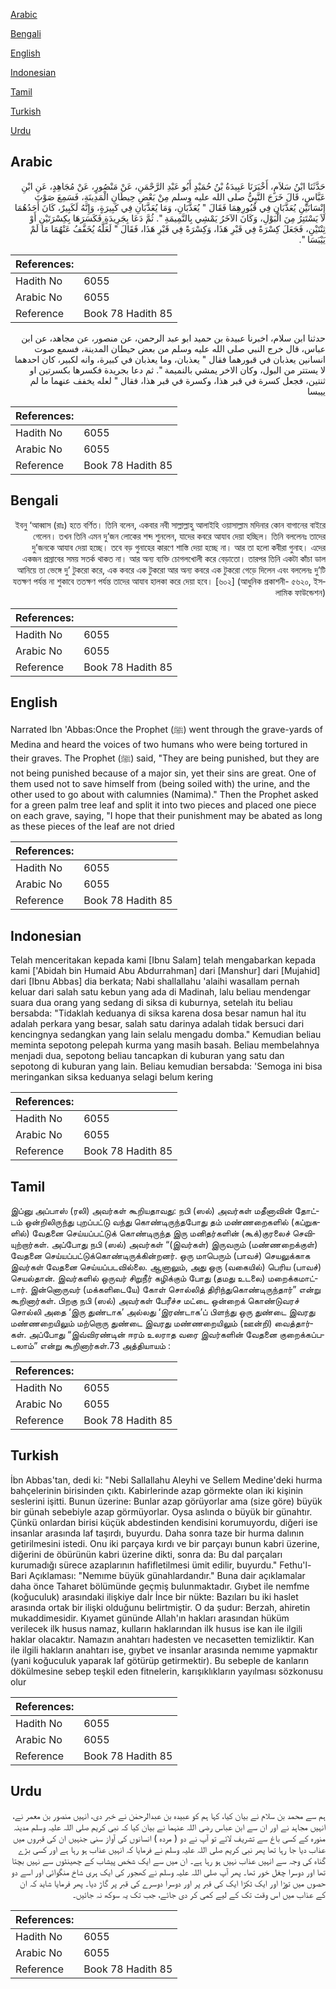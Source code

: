 [Arabic](#arabic)

[Bengali](#bengali)

[English](#english)

[Indonesian](#indonesian)

[Tamil](#tamil)

[Turkish](#turkish)

[Urdu](#urdu)

## Arabic


<div dir="rtl" lang="ar" style={{fontSize:'larger',backgroundColor:'#f8f9fa',padding:20}}>
حَدَّثَنَا ابْنُ سَلاَمٍ، أَخْبَرَنَا عَبِيدَةُ بْنُ حُمَيْدٍ أَبُو عَبْدِ الرَّحْمَنِ، عَنْ مَنْصُورٍ، عَنْ مُجَاهِدٍ، عَنِ ابْنِ عَبَّاسٍ، قَالَ خَرَجَ النَّبِيُّ صلى الله عليه وسلم مِنْ بَعْضِ حِيطَانِ الْمَدِينَةِ، فَسَمِعَ صَوْتَ إِنْسَانَيْنِ يُعَذَّبَانِ فِي قُبُورِهِمَا فَقَالَ ‏"‏ يُعَذَّبَانِ، وَمَا يُعَذَّبَانِ فِي كَبِيرَةٍ، وَإِنَّهُ لَكَبِيرٌ، كَانَ أَحَدُهُمَا لاَ يَسْتَتِرُ مِنَ الْبَوْلِ، وَكَانَ الآخَرُ يَمْشِي بِالنَّمِيمَةِ ‏"‏‏.‏ ثُمَّ دَعَا بِجَرِيدَةٍ فَكَسَرَهَا بِكِسْرَتَيْنِ أَوْ ثِنْتَيْنِ، فَجَعَلَ كِسْرَةً فِي قَبْرِ هَذَا، وَكِسْرَةً فِي قَبْرِ هَذَا، فَقَالَ ‏"‏ لَعَلَّهُ يُخَفَّفُ عَنْهُمَا مَا لَمْ يَيْبَسَا ‏"‏‏.‏
</div>
<div style={{backgroundColor:'#f8f9fa',padding:20, marginBottom: 10}}><table> <thead> <tr> <th>References:</th> <th></th> </tr> </thead> <tbody><tr><td>Hadith No</td><td>6055</td></tr><tr><td>Arabic No</td><td>6055</td></tr><tr><td>Reference</td><td>Book 78 Hadith 85</td></tr></tbody></table></div>


<div dir="rtl" lang="ar" style={{fontSize:'larger',backgroundColor:'#f8f9fa',padding:20}}>
حدثنا ابن سلام، اخبرنا عبيدة بن حميد ابو عبد الرحمن، عن منصور، عن مجاهد، عن ابن عباس، قال خرج النبي صلى الله عليه وسلم من بعض حيطان المدينة، فسمع صوت انسانين يعذبان في قبورهما فقال " يعذبان، وما يعذبان في كبيرة، وانه لكبير، كان احدهما لا يستتر من البول، وكان الاخر يمشي بالنميمة ". ثم دعا بجريدة فكسرها بكسرتين او ثنتين، فجعل كسرة في قبر هذا، وكسرة في قبر هذا، فقال " لعله يخفف عنهما ما لم ييبسا
</div>
<div style={{backgroundColor:'#f8f9fa',padding:20, marginBottom: 10}}><table> <thead> <tr> <th>References:</th> <th></th> </tr> </thead> <tbody><tr><td>Hadith No</td><td>6055</td></tr><tr><td>Arabic No</td><td>6055</td></tr><tr><td>Reference</td><td>Book 78 Hadith 85</td></tr></tbody></table></div>

## Bengali


<div dir="rtl" lang="bn" style={{fontSize:'larger',backgroundColor:'#f8f9fa',padding:20}}>
ইবনু ‘আব্বাস (রাঃ) হতে বর্ণিত। তিনি বলেন, একবার নবী সাল্লাল্লাহু আলাইহি ওয়াসাল্লাম মদিনার কোন বাগানের বাইরে গেলেন। তখন তিনি এমন দু’জন লোকের শব্দ শুনলেন, যাদের কবরে আযাব দেয়া হচ্ছিল। তিনি বললেনঃ তাদের দু’জনকে আযাব দেয়া হচ্ছে। তবে বড় গুনাহের কারণে শাস্তি দেয়া হচ্ছে না। আর তা হলো কবীরা গুনাহ। এদের একজন প্রস্রাবের সময় সতর্ক থাকত না। আর অন্য ব্যক্তি চোগলখোলী করে বেড়াতো। তারপর তিনি একটা কাঁচা ডাল আনিয়ে তা ভেঙ্গে দু’ টুকরো করে, এক কবরে এক টুকরো আর অন্য কবরে এক টুকরো গেড়ে দিলেন এবং বললেনঃ দু’টি যতক্ষণ পর্যন্ত না শুকাবে ততক্ষণ পর্যন্ত তাদের আযাব হালকা করে দেয়া হবে। [৬০২] (আধুনিক প্রকাশনী- ৫৬২০, ইসলামিক ফাউন্ডেশন)
</div>
<div style={{backgroundColor:'#f8f9fa',padding:20, marginBottom: 10}}><table> <thead> <tr> <th>References:</th> <th></th> </tr> </thead> <tbody><tr><td>Hadith No</td><td>6055</td></tr><tr><td>Arabic No</td><td>6055</td></tr><tr><td>Reference</td><td>Book 78 Hadith 85</td></tr></tbody></table></div>

## English


<div dir="ltr" lang="en" style={{fontSize:'larger',backgroundColor:'#f8f9fa',padding:20}}>
Narrated Ibn 'Abbas:Once the Prophet (ﷺ) went through the grave-yards of Medina and heard the voices of two humans who were being tortured in their graves. The Prophet (ﷺ) said, "They are being punished, but they are not being punished because of a major sin, yet their sins are great. One of them used not to save himself from (being soiled with) the urine, and the other used to go about with calumnies (Namima)." Then the Prophet asked for a green palm tree leaf and split it into two pieces and placed one piece on each grave, saying, "I hope that their punishment may be abated as long as these pieces of the leaf are not dried
</div>
<div style={{backgroundColor:'#f8f9fa',padding:20, marginBottom: 10}}><table> <thead> <tr> <th>References:</th> <th></th> </tr> </thead> <tbody><tr><td>Hadith No</td><td>6055</td></tr><tr><td>Arabic No</td><td>6055</td></tr><tr><td>Reference</td><td>Book 78 Hadith 85</td></tr></tbody></table></div>

## Indonesian


<div dir="ltr" lang="id" style={{fontSize:'larger',backgroundColor:'#f8f9fa',padding:20}}>
Telah menceritakan kepada kami [Ibnu Salam] telah mengabarkan kepada kami ['Abidah bin Humaid Abu Abdurrahman] dari [Manshur] dari [Mujahid] dari [Ibnu Abbas] dia berkata; Nabi shallallahu 'alaihi wasallam pernah keluar dari salah satu kebun yang ada di Madinah, lalu beliau mendengar suara dua orang yang sedang di siksa di kuburnya, setelah itu beliau bersabda: "Tidaklah keduanya di siksa karena dosa besar namun hal itu adalah perkara yang besar, salah satu darinya adalah tidak bersuci dari kencingnya sedangkan yang lain selalu mengadu domba." Kemudian beliau meminta sepotong pelepah kurma yang masih basah. Beliau membelahnya menjadi dua, sepotong beliau tancapkan di kuburan yang satu dan sepotong di kuburan yang lain. Beliau kemudian bersabda: 'Semoga ini bisa meringankan siksa keduanya selagi belum kering
</div>
<div style={{backgroundColor:'#f8f9fa',padding:20, marginBottom: 10}}><table> <thead> <tr> <th>References:</th> <th></th> </tr> </thead> <tbody><tr><td>Hadith No</td><td>6055</td></tr><tr><td>Arabic No</td><td>6055</td></tr><tr><td>Reference</td><td>Book 78 Hadith 85</td></tr></tbody></table></div>

## Tamil


<div dir="ltr" lang="ta" style={{fontSize:'larger',backgroundColor:'#f8f9fa',padding:20}}>
இப்னு அப்பாஸ் (ரலி) அவர்கள் கூறியதாவது: நபி (ஸல்) அவர்கள் மதீனாவின் தோட்டம் ஒன்றிலிருந்து புறப்பட்டு வந்து கொண்டிருந்தபோது தம் மண்ணறைகளில் (கப்றுகளில்) வேதனை செய்யப்பட்டுக் கொண்டிருந்த இரு மனிதர்களின் (கூக்)குரலைச் செவியுற்றார்கள். அப்போது நபி (ஸல்) அவர்கள் “(இவர்கள்) இருவரும் (மண்ணறைக்குள்) வேதனை செய்யப்பட்டுக்கொண்டிருக்கின்றனர். ஒரு மாபெரும் (பாவச்) செயலுக்காக இவர்கள் வேதனை செய்யப்படவில்லை. ஆனாலும், அது ஒரு (வகையில்) பெரிய (பாவச்) செயல்தான். இவர்களில் ஒருவர் சிறுநீர் கழிக்கும் போது (தமது உடலை) மறைக்கமாட்டார். இன்னொருவர் (மக்களிடையே) கோள் சொல்லித் திரிந்துகொண்டிருந்தார்” என்று கூறினார்கள். பிறகு நபி (ஸல்) அவர்கள் பேரீச்ச மட்டை ஒன்றைக் கொண்டுவரச் சொல்லி அதை ‘இரு துண்டாக’ அல்லது ‘இரண்டாக’ப் பிளந்து ஒரு துண்டை இவரது மண்ணறையிலும் மற்றொரு துண்டை இவரது மண்ணறையிலும் (ஊன்றி) வைத்தார்கள். அப்போது “இவ்விரண்டின் ஈரம் உலராத வரை இவர்களின் வேதனை குறைக்கப்படலாம்” என்று கூறினார்கள்.73 அத்தியாயம் :
</div>
<div style={{backgroundColor:'#f8f9fa',padding:20, marginBottom: 10}}><table> <thead> <tr> <th>References:</th> <th></th> </tr> </thead> <tbody><tr><td>Hadith No</td><td>6055</td></tr><tr><td>Arabic No</td><td>6055</td></tr><tr><td>Reference</td><td>Book 78 Hadith 85</td></tr></tbody></table></div>

## Turkish


<div dir="ltr" lang="tr" style={{fontSize:'larger',backgroundColor:'#f8f9fa',padding:20}}>
İbn Abbas'tan, dedi ki: "Nebi Sallallahu Aleyhi ve Sellem Medine'deki hurma bahçelerinin birisinden çıktı. Kabirlerinde azap görmekte olan iki kişinin seslerini işitti. Bunun üzerine: Bunlar azap görüyorlar ama (size göre) büyük bir günah sebebiyle azap görmüyorlar. Oysa aslında o büyük bir günahtır. Çünkü onlardan birisi küçük abdestinden kendisini korumuyordu, diğeri ise insanlar arasında laf taşırdı, buyurdu. Daha sonra taze bir hurma dalının getirilmesini istedi. Onu iki parçaya kırdı ve bir parçayı bunun kabri üzerine, diğerini de öbürünün kabri üzerine dikti, sonra da: Bu dal parçaları kurumadığı sürece azaplarının hafifletilmesi ümit edilir, buyurdu." Fethu'l-Bari Açıklaması: "Nemıme büyük günahlardandır." Buna dair açıklamalar daha önce Taharet bölümünde geçmiş bulunmaktadır. Gıybet ile nemfme (koğuculuk) arasındaki ilişkiye daİr İnce bir nükte: Bazıları bu iki haslet arasında ortak bir ilişki olduğunu belirtmiştir. O da şudur: Berzah, ahiretin mukaddimesidir. Kıyamet gününde Allah'ın hakları arasından hüküm verilecek ilk husus namaz, kulların haklarından ilk husus ise kan ile ilgili haklar olacaktır. Namazın anahtarı hadesten ve necasetten temizliktir. Kan ile ilgili hakların anahtarı ise, gıybet ve insanlar arasında nemıme yapmaktır (yani koğuculuk yaparak laf götürüp getirmektir). Bu sebeple de kanların dökülmesine sebep teşkil eden fitnelerin, karışıklıkların yayılması sözkonusu olur
</div>
<div style={{backgroundColor:'#f8f9fa',padding:20, marginBottom: 10}}><table> <thead> <tr> <th>References:</th> <th></th> </tr> </thead> <tbody><tr><td>Hadith No</td><td>6055</td></tr><tr><td>Arabic No</td><td>6055</td></tr><tr><td>Reference</td><td>Book 78 Hadith 85</td></tr></tbody></table></div>

## Urdu


<div dir="rtl" lang="ur" style={{fontSize:'larger',backgroundColor:'#f8f9fa',padding:20}}>
ہم سے محمد بن سلام نے بیان کیا، کہا ہم کو عبیدہ بن عبدالرحمٰن نے خبر دی، انہیں منصور بن معمر نے، انہیں مجاہد نے اور ان سے ابن عباس رضی اللہ عنہما نے بیان کیا کہ نبی کریم صلی اللہ علیہ وسلم مدینہ منورہ کے کسی باغ سے تشریف لائے تو آپ نے دو ( مردہ ) انسانوں کی آواز سنی جنہیں ان کی قبروں میں عذاب دیا جا رہا تھا پھر نبی کریم صلی اللہ علیہ وسلم نے فرمایا کہ انہیں عذاب ہو رہا ہے اور کسی بڑے گناہ کی وجہ سے انہیں عذاب نہیں ہو رہا ہے۔ ان میں سے ایک شخص پیشاب کے چھینٹوں سے نہیں بچتا تھا اور دوسرا چغل خور تھا۔ پھر آپ صلی اللہ علیہ وسلم نے کھجور کی ایک ہری شاخ منگوائی اور اسے دو حصوں میں توڑا اور ایک ٹکڑا ایک کی قبر پر اور دوسرا دوسرے کی قبر پر گاڑ دیا۔ پھر فرمایا شاید کہ ان کے عذاب میں اس وقت تک کے لیے کمی کر دی جائے، جب تک یہ سوکھ نہ جائیں۔
</div>
<div style={{backgroundColor:'#f8f9fa',padding:20, marginBottom: 10}}><table> <thead> <tr> <th>References:</th> <th></th> </tr> </thead> <tbody><tr><td>Hadith No</td><td>6055</td></tr><tr><td>Arabic No</td><td>6055</td></tr><tr><td>Reference</td><td>Book 78 Hadith 85</td></tr></tbody></table></div>